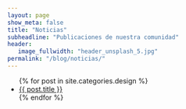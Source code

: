 ```yaml
---
layout: page
show_meta: false
title: "Noticias"
subheadline: "Publicaciones de nuestra comunidad"
header:
   image_fullwidth: "header_unsplash_5.jpg"
permalink: "/blog/noticias/"
---
```

<ul>
    {% for post in site.categories.design %}
    <li><a href="{{ site.url }}{{ site.baseurl }}{{ post.url }}">{{ post.title }}</a></li>
    {% endfor %}
</ul>
